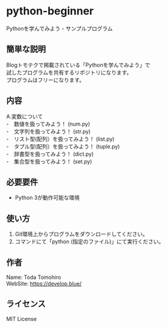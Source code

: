 # python-beginner

Pythonを学んでみよう - サンプルプログラム
 
## 簡単な説明
 
Blogトモテクで掲載されている「Pythonを学んでみよう」で  
試したプログラムを共有するリポジトリになります。  
プログラムはフリーになります。
 
## 内容
 
A.変数について  
-　数値を扱ってみよう！ (num.py)  
-　文字列を扱ってみよう！ (str.py)  
-　リスト型(配列）を扱ってみよう！ (list.py)  
-　タプル型(配列）を扱ってみよう！ (tuple.py)  
-　辞書型を扱ってみよう！ (dict.py)  
-　集合型を扱ってみよう！ (set.py)  

## 必要要件
 
- Python 3が動作可能な環境
 
## 使い方
 
1. Git環境上からプログラムをダウンロードしてください。  
2. コマンドにて「python (指定のファイル)」にて実行ください。  

## 作者
 
Name: Toda Tomohiro  
WebSite: https://develop.blue/
 
## ライセンス
 
MIT License

